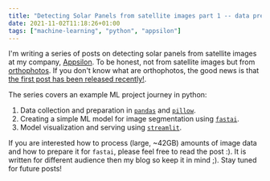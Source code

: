 ```yaml
---
title: "Detecting Solar Panels from satellite images part 1 -- data preparation🛰️"
date: 2021-11-02T11:18:26+01:00
tags: ["machine-learning", "python", "appsilon"]
---
```


I'm writing a series of posts on detecting solar panels from satellite images at my company, [Appsilon](https://appsilon.com).
To be honest, not from satellite images but from [orthophotos](https://en.wikipedia.org/wiki/Orthophoto).
If you don't know what are orthophotos, the good news is that [the first post has been released recently!](https://appsilon.com/using-ai-to-detect-solar-panels-part-1/).

<!--more-->

The series covers an example ML project journey in python:

1. Data collection and preparation in [`pandas`](https://pandas.pydata.org/docs/) and [`pillow`](https://pillow.readthedocs.io/en/stable/).
2. Creating a simple ML model for image segmentation using [`fastai`](https://docs.fast.ai/).
3. Model visualization and serving using [`streamlit`](https://streamlit.io/).

If you are interested how to process (large, ~42GB) amounts of image data and how to prepare it for `fastai`, please feel free to read the post :).
It is written for different audience then my blog so keep it in mind ;).
Stay tuned for future posts!
